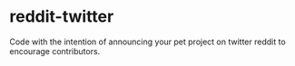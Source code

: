 # reddit-twitter
Code with the intention of announcing your pet project on twitter reddit to encourage contributors.
